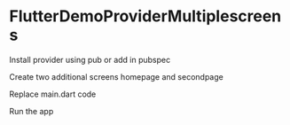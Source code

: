 # FlutterDemoProviderMultiplescreens
Install provider using pub or add in pubspec

Create two additional screens homepage and secondpage

Replace main.dart code 

Run the app
